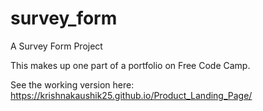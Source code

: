 # survey_form


A Survey Form Project

This makes up one part of a portfolio on Free Code Camp.

See the working version here:
https://krishnakaushik25.github.io/Product_Landing_Page/
